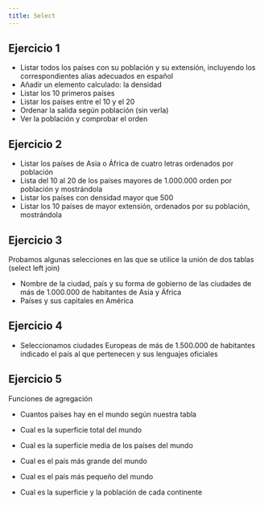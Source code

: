 ```yaml
---
title: Select
---
```


## Ejercicio 1

- Listar todos los países con su población y su extensión, incluyendo los correspondientes alias adecuados en español
- Añadir un elemento calculado: la densidad
- Listar los 10 primeros países
- Listar los países entre el 10 y el 20
- Ordenar la salida según población (sin verla)
- Ver la población y comprobar el orden

## Ejercicio 2

- Listar los países de Asia o África de cuatro letras ordenados por población
- Lista del 10 al 20 de los países mayores de 1.000.000 orden por población y mostrándola
- Listar los países con densidad mayor que 500
- Listar los 10 países de mayor extensión, ordenados por su población, mostrándola

## Ejercicio 3

Probamos algunas selecciones en las que se utilice la unión de dos tablas (select left join)

- Nombre de la ciudad, país y su forma de gobierno de las ciudades de más de 1.000.000 de habitantes de Asia y África
- Países y sus capitales en América

## Ejercicio 4

- Seleccionamos ciudades Europeas de más de 1.500.000 de habitantes indicado el país al que pertenecen y sus lenguajes oficiales

## Ejercicio 5

Funciones de agregación

- Cuantos países hay en el mundo según nuestra tabla
- Cual es la superficie total del mundo
- Cual es la superficie media de los países del mundo
- Cual es el país más grande del mundo
- Cual es el país más pequeño del mundo

- Cual es la superficie y la población de cada continente
